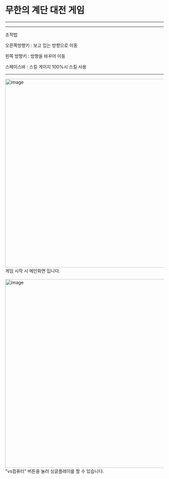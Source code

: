 # 무한의 계단 대전 게임
 
-------------------
<!--서버가 켜진 상태에서 게임을 실행해야한다.

ServerMain.java로 서버를 킨다.

Main.java를 실행하여 게임을 시작한다.

#Setting.java 설정파일-->

-------------------

조작법

오른쪽방향키 : 보고 있는 방향으로 이동

왼쪽 방향키 : 방향을 바꾸어 이동

스페이스바 : 스킬 게이지 100%시 스킬 사용

-------------------

<img width="600" alt="image" src="https://user-images.githubusercontent.com/64009654/216496966-1fcf3306-a6d6-4a18-93e1-654099660b63.png">
게임 시작 시 메인화면 입니다.
</br>
</br>

<img width="600" alt="image" src="https://user-images.githubusercontent.com/64009654/216498034-8da6cb32-9ab9-448e-8872-5133ce1daac3.png">
"vs컴퓨터" 버튼을 눌러 싱글플레이를 할 수 있습니다.

